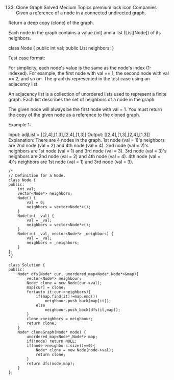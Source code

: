 133. Clone Graph
     Solved
     Medium
     Topics
     premium lock icon
     Companies
     Given a reference of a node in a connected undirected graph.

Return a deep copy (clone) of the graph.

Each node in the graph contains a value (int) and a list (List[Node]) of its neighbors.

class Node {
public int val;
public List<Node> neighbors;
}

Test case format:

For simplicity, each node's value is the same as the node's index (1-indexed). For example, the first node with val == 1, the second node with val == 2, and so on. The graph is represented in the test case using an adjacency list.

An adjacency list is a collection of unordered lists used to represent a finite graph. Each list describes the set of neighbors of a node in the graph.

The given node will always be the first node with val = 1. You must return the copy of the given node as a reference to the cloned graph.

Example 1:

Input: adjList = [[2,4],[1,3],[2,4],[1,3]]
Output: [[2,4],[1,3],[2,4],[1,3]]
Explanation: There are 4 nodes in the graph.
1st node (val = 1)'s neighbors are 2nd node (val = 2) and 4th node (val = 4).
2nd node (val = 2)'s neighbors are 1st node (val = 1) and 3rd node (val = 3).
3rd node (val = 3)'s neighbors are 2nd node (val = 2) and 4th node (val = 4).
4th node (val = 4)'s neighbors are 1st node (val = 1) and 3rd node (val = 3).

```
/*
// Definition for a Node.
class Node {
public:
    int val;
    vector<Node*> neighbors;
    Node() {
        val = 0;
        neighbors = vector<Node*>();
    }
    Node(int _val) {
        val = _val;
        neighbors = vector<Node*>();
    }
    Node(int _val, vector<Node*> _neighbors) {
        val = _val;
        neighbors = _neighbors;
    }
};
*/

class Solution {
public:
    Node* dfs(Node* cur, unordered_map<Node*,Node*>&map){
        vector<Node*> neighbour;
        Node* clone = new Node(cur->val);
        map[cur] = clone;
        for(auto it:cur->neighbors){
            if(map.find(it)!=map.end())
                neighbour.push_back(map[it]);
            else
                neighbour.push_back(dfs(it,map));
        }
        clone->neighbors = neighbour;
        return clone;
    }
    Node* cloneGraph(Node* node) {
        unordered_map<Node*,Node*> map;
        if(!node) return NULL;
        if(node->neighbors.size()==0){
            Node* clone = new Node(node->val);
            return clone;
        }
        return dfs(node,map);
    }
};
```
